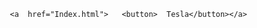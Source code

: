 
<html lang="ro">

<head>
    <meta charset="UTF-8">
    
   

</head>
<style>
    button{
     text-align:center;
    border-radius:100px;
    }
    
</style>

<body>

  
       <a  href="Index.html">   <button>  Tesla</button></a>
            

   

</body>

</html>
